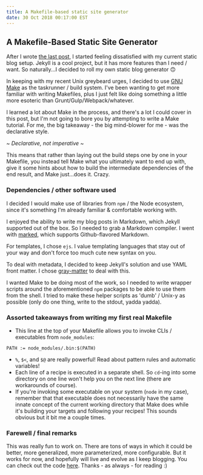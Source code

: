 ```yaml
---
title: A Makefile-based static site generator
date: 30 Oct 2018 00:17:00 EST
---
```

## A Makefile-Based Static Site Generator

After I wrote [the last post](2018-08-16-c-hashtable-vim-preamble.html), I started feeling dissatisfied with my current static blog setup. Jekyll is a cool project, but it has more features than I need / want. So naturally...I decided to roll my own static blog generator &#x1F643;

In keeping with my recent Unix greybeard urges, I decided to use [GNU Make](https://www.gnu.org/software/make/) as the taskrunner / build system. I've been wanting to get more familiar with writing Makefiles, plus I just felt like doing something a little more esoteric than Grunt/Gulp/Webpack/whatever.

I learned a lot about Make in the process, and there's a lot I could cover in this post, but I'm not going to bore you by attempting to write a Make tutorial. For me, the big takeaway - the big mind-blower for me - was the declarative style.

_~ Declarative, not imperative ~_

This means that rather than laying out the build steps one by one in your Makefile, you instead tell Make what you ultimately want to end up with, give it some hints about how to build the intermediate dependencies of the end result, and Make just...does it. Crazy.

### Dependencies / other software used

I decided I would make use of libraries from `npm` / the Node ecosystem, since it's something I'm already familiar & comfortable working with.

I enjoyed the ability to write my blog posts in Markdown, which Jekyll supported out of the box. So I needed to grab a Markdown compiler. I went with [marked](https://www.npmjs.com/package/marked), which supports Github-flavored Markdown.

For templates, I chose `ejs`. I value templating languages that stay out of your way and don't force too much cute new syntax on you.

To deal with metadata, I decided to keep Jekyll's solution and use YAML front matter. I chose [gray-matter](https://github.com/jonschlinkert/gray-matter) to deal with this.

I wanted Make to be doing most of the work, so I needed to write wrapper scripts around the aforementioned `npm` packages to be able to use them from the shell. I tried to make these helper scripts as 'dumb' / Unix-y as possible (only do one thing, write to the stdout, yadda yadda).

### Assorted takeaways from writing my first real Makefile

 - This line at the top of your Makefile allows you to invoke CLIs / executables from `node_modules`:
 ```
 PATH := node_modules/.bin:$(PATH)
 ```
 - `%`, `$<`, and `$@` are really powerful! Read about pattern rules and automatic variables!
 - Each line of a recipe is executed in a separate shell. So `cd`-ing into some directory on one line won't help you on the next line (there are workarounds of course).
 - If you're invoking some executable on your system (`node` in my case), remember that that executable does not necessarily have the same innate concept of the current working directory that Make does while it's building your targets and following your recipes! This sounds obvious but it bit me a couple times.

 ### Farewell / final remarks

 This was really fun to work on. There are tons of ways in which it could be better, more generalized, more parameterized, more configurable. But it works for now, and hopefully will live and evolve as I keep blogging. You can check out the code [here](https://github.com/davep3rrett/makefile-static-blog). Thanks - as always - for reading :)
